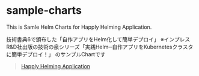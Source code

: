 # sample-charts

This is Samle Helm Charts for Happly Helming Application.

技術書典6で頒布した「自作アプリをHelm化して簡単デプロイ」
※インプレスR&D社出版の技術の泉シリーズ「実践Helm─自作アプリをKubernetesクラスタに簡単デプロイ！」
のサンプルChartです

> [Happly Helming Application](https://github.com/govargo/go-happyhelming)
